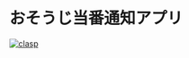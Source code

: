 # おそうじ当番通知アプリ
[![clasp](https://img.shields.io/badge/built%20with-clasp-4285f4.svg)](https://github.com/google/clasp)

